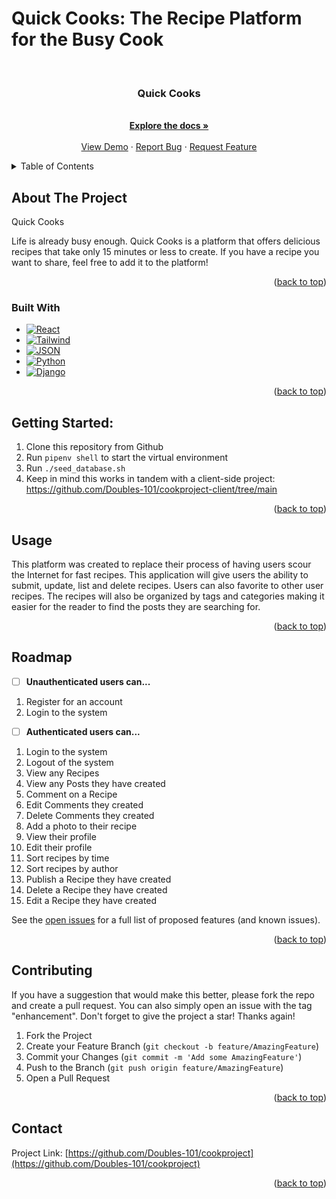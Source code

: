 
# Quick Cooks: The Recipe Platform for the Busy Cook


<a name="readme-top"></a>

<br />
<div align="center">
  
<h3 align="center">Quick Cooks</h3>

  <p align="center">
    <br />
    <a href="https://github.com/Doubles-101/cookproject"><strong>Explore the docs »</strong></a>
    <br />
    <br />
    <a href="https://github.com/Doubles-101/cookproject">View Demo</a>
    ·
    <a href="https://github.com/Doubles-101/cookproject/issues/new?labels=bug&template=bug-report---.md">Report Bug</a>
    ·
    <a href="https://github.com/Doubles-101/cookproject/issues/new?labels=enhancement&template=feature-request---.md">Request Feature</a>
  </p>
</div>


<details>
  <summary>Table of Contents</summary>
  <ol>
    <li>
      <a href="#about-the-project">About The Project</a>
      <ul>
        <li><a href="#built-with">Built With</a></li>
      </ul>
    </li>
    <li>
      <a href="#getting-started">Getting Started</a>
      <ul>
        <li><a href="#prerequisites">Prerequisites</a></li>
        <li><a href="#installation">Installation</a></li>
      </ul>
    </li>
    <li><a href="#usage">Usage</a></li>
    <li><a href="#roadmap">Roadmap</a></li>
    <li><a href="#contributing">Contributing</a></li>
    <!-- <li><a href="#license">License</a></li> -->
    <li><a href="#contact">Contact</a></li>
    <!-- <li><a href="#acknowledgments">Acknowledgments</a></li> -->
  </ol>
</details>



<!-- ABOUT THE PROJECT -->
## About The Project

Quick Cooks

Life is already busy enough. Quick Cooks is a platform that offers delicious recipes that take only 15 minutes or less to create. If you have a recipe you want to share, feel free to add it to the platform!

<p align="right">(<a href="#readme-top">back to top</a>)</p>



### Built With

* [![React][React.js]][React-url]
* [![Tailwind][Tailwind.com]][Tailwind-url]
* [![JSON][JSON.com]][JSON-url]
* [![Python][Python.com]][Python-url]
* [![Django][Django.com]][Django-url]

<p align="right">(<a href="#readme-top">back to top</a>)</p>



## Getting Started:
1. Clone this repository from Github
2. Run `pipenv shell` to start the virtual environment
3. Run `./seed_database.sh`
4. Keep in mind this works in tandem with a client-side project: https://github.com/Doubles-101/cookproject-client/tree/main 
<!-- TODO: As more of the project is filled in add the other steps to get this project running -->

<p align="right">(<a href="#readme-top">back to top</a>)</p>



<!-- USAGE EXAMPLES -->
## Usage

This platform was created to replace their process of having users scour the Internet for fast recipes.  This application will give users the ability to submit, update, list and delete recipes. Users can also favorite to other user recipes. The recipes will also be organized by tags and categories making it easier for the reader to find the posts they are searching for.

<p align="right">(<a href="#readme-top">back to top</a>)</p>



<!-- ROADMAP -->
## Roadmap

- [ ] **Unauthenticated users can...**

1. Register for an account
2. Login to the system

- [ ] **Authenticated users can...**

1. Login to the system
2. Logout of the system
3. View any Recipes
4. View any Posts they have created
5. Comment on a Recipe
6. Edit Comments they created
7. Delete Comments they created
8. Add a photo to their recipe
9. View their profile
10. Edit their profile
11. Sort recipes by time
12. Sort recipes by author
13. Publish a Recipe they have created
14. Delete a Recipe they have created
15. Edit a Recipe they have created




See the [open issues](https://github.com/Doubles-101/cookproject/issues) for a full list of proposed features (and known issues).

<p align="right">(<a href="#readme-top">back to top</a>)</p>



<!-- CONTRIBUTING -->
## Contributing

If you have a suggestion that would make this better, please fork the repo and create a pull request. You can also simply open an issue with the tag "enhancement".
Don't forget to give the project a star! Thanks again!

1. Fork the Project
2. Create your Feature Branch (`git checkout -b feature/AmazingFeature`)
3. Commit your Changes (`git commit -m 'Add some AmazingFeature'`)
4. Push to the Branch (`git push origin feature/AmazingFeature`)
5. Open a Pull Request

<p align="right">(<a href="#readme-top">back to top</a>)</p>


<!-- CONTACT -->
## Contact


Project Link: [https://github.com/Doubles-101/cookproject](https://github.com/Doubles-101/cookproject)

<p align="right">(<a href="#readme-top">back to top</a>)</p>


<!-- MARKDOWN LINKS & IMAGES -->
<!-- https://www.markdownguide.org/basic-syntax/#reference-style-links -->

[React.js]: https://img.shields.io/badge/React-20232A?style=for-the-badge&logo=react&logoColor=61DAFB
[React-url]: https://reactjs.org/
[Tailwind.com]: https://img.shields.io/badge/Tailwind-blue
[Tailwind-url]: https://tailwindcss.com/
[JSON.com]: https://img.shields.io/badge/JSON-FF2D20?style=for-the-badge&logo=JSON&logoColor=61DAFB
[JSON-url]: https://github.com/typicode/json-server/tree/v0
[Python.com]: https://img.shields.io/badge/Python-FF2D20?style=for-the-badge&logo=python&logoColor=white
[Python-url]: https://www.python.org/
[Django.com]: https://img.shields.io/badge/Django-Red
[Django-url]: https://www.djangoproject.com/